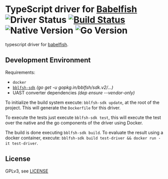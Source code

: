 # TypeScript driver for [Babelfish](https://github.com/bblfsh/bblfshd) ![Driver Status](https://img.shields.io/badge/status-alpha-db975c.svg) [![Build Status](https://travis-ci.org/bblfsh/typescript-driver.svg?branch=master)](https://travis-ci.org/bblfsh/typescript-driver) ![Native Version](https://img.shields.io/badge/typescript%20version-2.2.1-aa93ea.svg) ![Go Version](https://img.shields.io/badge/go%20version-1.10-63afbf.svg)

typescript driver for [babelfish](https://github.com/bblfsh/server).


Development Environment
-----------------------

Requirements:
- `docker`
- [`bblfsh-sdk`](https://github.com/bblfsh/sdk) _(go get -u gopkg.in/bblfsh/sdk.v2/...)_
- UAST converter dependencies _(dep ensure --vendor-only)_

To initialize the build system execute: `bblfsh-sdk update`, at the root of the project. This will generate the `Dockerfile` for this driver.

To execute the tests just execute `bblfsh-sdk test`, this will execute the test over the native and the go components of the driver using Docker.

The build is done executing `bblfsh-sdk build`. To evaluate the result using a docker container, execute:
`bblfsh-sdk build test-driver && docker run -it test-driver`.


License
-------

GPLv3, see [LICENSE](LICENSE)



